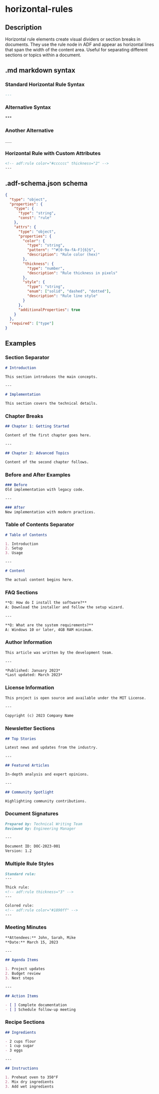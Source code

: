 # horizontal-rules

## Description

Horizontal rule elements create visual dividers or section breaks in documents. They use the rule node in ADF and appear as horizontal lines that span the width of the content area. Useful for separating different sections or topics within a document.

## .md markdown syntax

### Standard Horizontal Rule Syntax
```markdown
---
```

### Alternative Syntax
```markdown
***
```

### Another Alternative
```markdown
___
```

### Horizontal Rule with Custom Attributes
```markdown
<!-- adf:rule color="#cccccc" thickness="2" -->
---
```

## .adf-schema.json schema

```json
{
  "type": "object",
  "properties": {
    "type": {
      "type": "string",
      "const": "rule"
    },
    "attrs": {
      "type": "object",
      "properties": {
        "color": {
          "type": "string",
          "pattern": "^#[0-9a-fA-F]{6}$",
          "description": "Rule color (hex)"
        },
        "thickness": {
          "type": "number",
          "description": "Rule thickness in pixels"
        },
        "style": {
          "type": "string",
          "enum": ["solid", "dashed", "dotted"],
          "description": "Rule line style"
        }
      },
      "additionalProperties": true
    }
  },
  "required": ["type"]
}
```

## Examples

### Section Separator
```markdown
# Introduction

This section introduces the main concepts.

---

# Implementation

This section covers the technical details.
```

### Chapter Breaks
```markdown
## Chapter 1: Getting Started

Content of the first chapter goes here.

---

## Chapter 2: Advanced Topics

Content of the second chapter follows.
```

### Before and After Examples
```markdown
### Before
Old implementation with legacy code.

---

### After  
New implementation with modern practices.
```

### Table of Contents Separator
```markdown
# Table of Contents

1. Introduction
2. Setup
3. Usage

---

# Content

The actual content begins here.
```

### FAQ Sections
```markdown
**Q: How do I install the software?**
A: Download the installer and follow the setup wizard.

---

**Q: What are the system requirements?**
A: Windows 10 or later, 4GB RAM minimum.
```

### Author Information
```markdown
This article was written by the development team.

---

*Published: January 2023*
*Last updated: March 2023*
```

### License Information
```markdown
This project is open source and available under the MIT License.

---

Copyright (c) 2023 Company Name
```

### Newsletter Sections
```markdown
## Top Stories

Latest news and updates from the industry.

---

## Featured Articles

In-depth analysis and expert opinions.

---

## Community Spotlight

Highlighting community contributions.
```

### Document Signatures
```markdown
Prepared by: Technical Writing Team
Reviewed by: Engineering Manager

---

Document ID: DOC-2023-001
Version: 1.2
```

### Multiple Rule Styles
```markdown
Standard rule:
---

Thick rule:
<!-- adf:rule thickness="3" -->
---

Colored rule:
<!-- adf:rule color="#1890ff" -->
---
```

### Meeting Minutes
```markdown
**Attendees:** John, Sarah, Mike
**Date:** March 15, 2023

---

## Agenda Items

1. Project updates
2. Budget review
3. Next steps

---

## Action Items

- [ ] Complete documentation
- [ ] Schedule follow-up meeting
```

### Recipe Sections
```markdown
## Ingredients

- 2 cups flour
- 1 cup sugar
- 3 eggs

---

## Instructions

1. Preheat oven to 350°F
2. Mix dry ingredients
3. Add wet ingredients
```